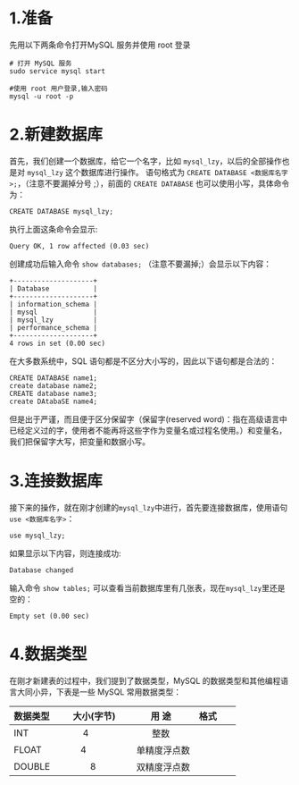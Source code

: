 # 1.准备
先用以下两条命令打开MySQL 服务并使用 root 登录
```
# 打开 MySQL 服务
sudo service mysql start        

#使用 root 用户登录,输入密码
mysql -u root -p
```
# 2.新建数据库

首先，我们创建一个数据库，给它一个名字，比如 `mysql_lzy`，以后的全部操作也是对 `mysql_lzy` 这个数据库进行操作。
语句格式为 `CREATE DATABASE <数据库名字>;`，（注意不要漏掉分号 ;），前面的 `CREATE DATABASE` 也可以使用小写，具体命令为：
```
CREATE DATABASE mysql_lzy;
```
执行上面这条命令会显示:
```
Query OK, 1 row affected (0.03 sec)
```
创建成功后输入命令 `show databases;` （注意不要漏掉;）会显示以下内容：
```
+--------------------+
| Database           |
+--------------------+
| information_schema |
| mysql              |
| mysql_lzy          |
| performance_schema |
+--------------------+
4 rows in set (0.00 sec)
```
在大多数系统中，SQL 语句都是不区分大小写的，因此以下语句都是合法的：
```
CREATE DATABASE name1;
create database name2;
CREATE database name3;
create DAtabaSE name4;
```
但是出于严谨，而且便于区分保留字（保留字(reserved word)：指在高级语言中已经定义过的字，使用者不能再将这些字作为变量名或过程名使用。）和变量名，我们把保留字大写，把变量和数据小写。

# 3.连接数据库

接下来的操作，就在刚才创建的` mysql_lzy `中进行，首先要连接数据库，使用语句 `use <数据库名字>`：
```
use mysql_lzy;
```
如果显示以下内容，则连接成功:
```
Database changed
```
输入命令 `show tables;` 可以查看当前数据库里有几张表，现在`mysql_lzy`里还是空的：
```
Empty set (0.00 sec)
```
# 4.数据类型

在刚才新建表的过程中，我们提到了数据类型，MySQL 的数据类型和其他编程语言大同小异，下表是一些 MySQL 常用数据类型：

 |数据类型        | 大小(字节)    | 用 途 |格式        |
| ------------- |:-------------:| :-----:|--------:|
| INT           | 4             | 整数    |         |
| FLOAT         | 4             |   单精度浮点数 |       |
| DOUBLE        | 8             |   双精度浮点数 |          |




